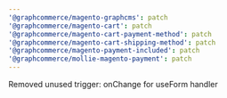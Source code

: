 ```yaml
---
'@graphcommerce/magento-graphcms': patch
'@graphcommerce/magento-cart': patch
'@graphcommerce/magento-cart-payment-method': patch
'@graphcommerce/magento-cart-shipping-method': patch
'@graphcommerce/magento-payment-included': patch
'@graphcommerce/mollie-magento-payment': patch
---
```


Removed unused trigger: onChange for useForm handler
